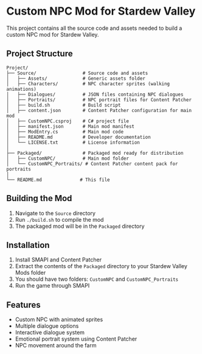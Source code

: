 # Custom NPC Mod for Stardew Valley

This project contains all the source code and assets needed to build a custom NPC mod for Stardew Valley.

## Project Structure

```
Project/
├── Source/                 # Source code and assets
│   ├── Assets/             # Generic assets folder
│   ├── Characters/         # NPC character sprites (walking animations)
│   ├── Dialogues/          # JSON files containing NPC dialogues
│   ├── Portraits/          # NPC portrait files for Content Patcher
│   ├── build.sh            # Build script
│   ├── content.json        # Content Patcher configuration for main mod
│   ├── CustomNPC.csproj    # C# project file
│   ├── manifest.json       # Main mod manifest
│   ├── ModEntry.cs         # Main mod code
│   ├── README.md           # Developer documentation
│   └── LICENSE.txt         # License information
│
├── Packaged/               # Packaged mod ready for distribution
│   ├── CustomNPC/          # Main mod folder
│   └── CustomNPC_Portraits/ # Content Patcher content pack for portraits
│
└── README.md              # This file
```

## Building the Mod

1. Navigate to the `Source` directory
2. Run `./build.sh` to compile the mod
3. The packaged mod will be in the `Packaged` directory

## Installation

1. Install SMAPI and Content Patcher
2. Extract the contents of the `Packaged` directory to your Stardew Valley Mods folder
3. You should have two folders: `CustomNPC` and `CustomNPC_Portraits`
4. Run the game through SMAPI

## Features

- Custom NPC with animated sprites
- Multiple dialogue options
- Interactive dialogue system
- Emotional portrait system using Content Patcher
- NPC movement around the farm